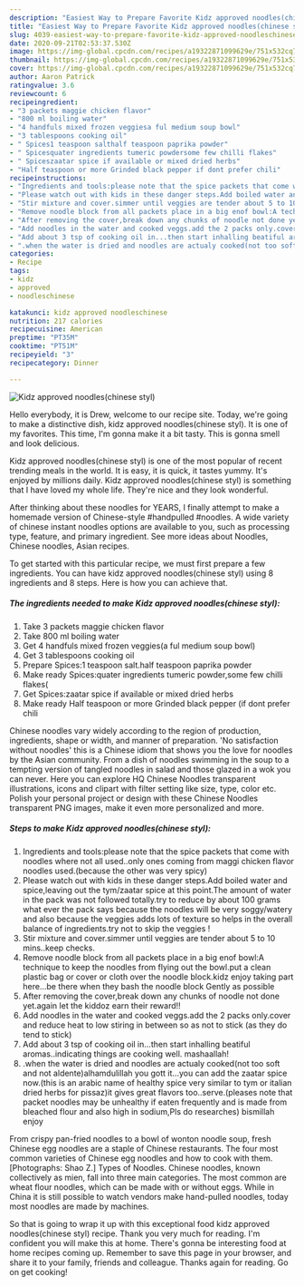 ```yaml
---
description: "Easiest Way to Prepare Favorite Kidz approved noodles(chinese styl)"
title: "Easiest Way to Prepare Favorite Kidz approved noodles(chinese styl)"
slug: 4039-easiest-way-to-prepare-favorite-kidz-approved-noodleschinese-styl
date: 2020-09-21T02:53:37.530Z
image: https://img-global.cpcdn.com/recipes/a19322871099629e/751x532cq70/kidz-approved-noodleschinese-styl-recipe-main-photo.jpg
thumbnail: https://img-global.cpcdn.com/recipes/a19322871099629e/751x532cq70/kidz-approved-noodleschinese-styl-recipe-main-photo.jpg
cover: https://img-global.cpcdn.com/recipes/a19322871099629e/751x532cq70/kidz-approved-noodleschinese-styl-recipe-main-photo.jpg
author: Aaron Patrick
ratingvalue: 3.6
reviewcount: 6
recipeingredient:
- "3 packets maggie chicken flavor"
- "800 ml boiling water"
- "4 handfuls mixed frozen veggiesa ful medium soup bowl"
- "3 tablespoons cooking oil"
- " Spices1 teaspoon salthalf teaspoon paprika powder"
- " Spicesquater ingredients tumeric powdersome few chilli flakes"
- " Spiceszaatar spice if available or mixed dried herbs"
- "Half teaspoon or more Grinded black pepper if dont prefer chili"
recipeinstructions:
- "Ingredients and tools:please note that the spice packets that come with noodles where not all used..only ones coming from maggi chicken flavor noodles used.(because the other was very spicy)"
- "Please watch out with kids in these danger steps.Add boiled water and spice,leaving out the tym/zaatar spice at this point.The amount of water in the pack was not followed totally.try to reduce by about 100 grams what ever the pack says because the noodles will be very soggy/watery and also because the veggies adds lots of texture so helps in the overall balance of ingredients.try not to skip the veggies !"
- "Stir mixture and cover.simmer until veggies are tender about 5 to 10 mins..keep checks."
- "Remove noodle block from all packets place in a big enof bowl:A technique to keep the noodles from flying out the bowl.put a clean plastic bag or cover or cloth over the noodle block.kidz enjoy taking part here...be there when they bash the noodle block Gently as possible"
- "After removing the cover,break down any chunks of noodle not done yet.again let the kiddoz earn their reward!!"
- "Add noodles in the water and cooked veggs.add the 2 packs only.cover and reduce heat to low stiring in between so as not to stick (as they do tend to stick)"
- "Add about 3 tsp of cooking oil in...then start inhalling beatiful aromas..indicating things are cooking well. mashaallah!"
- ".when the water is dried and noodles are actualy cooked(not too soft and not aldente)alhamdulillah you gott it...you can add the zaatar spice now.(this is an arabic name of healthy spice very similar to tym or italian dried herbs for pissaz)it gives great flavors too..serve.(pleases note that packet noodles may be unhealthy if eaten frequently and is made from bleached flour and also high in sodium,Pls do researches) bismillah enjoy"
categories:
- Recipe
tags:
- kidz
- approved
- noodleschinese

katakunci: kidz approved noodleschinese 
nutrition: 217 calories
recipecuisine: American
preptime: "PT35M"
cooktime: "PT51M"
recipeyield: "3"
recipecategory: Dinner

---
```



![Kidz approved noodles(chinese styl)](https://img-global.cpcdn.com/recipes/a19322871099629e/751x532cq70/kidz-approved-noodleschinese-styl-recipe-main-photo.jpg)

Hello everybody, it is Drew, welcome to our recipe site. Today, we're going to make a distinctive dish, kidz approved noodles(chinese styl). It is one of my favorites. This time, I'm gonna make it a bit tasty. This is gonna smell and look delicious.

Kidz approved noodles(chinese styl) is one of the most popular of recent trending meals in the world. It is easy, it is quick, it tastes yummy. It's enjoyed by millions daily. Kidz approved noodles(chinese styl) is something that I have loved my whole life. They're nice and they look wonderful.

After thinking about these noodles for YEARS, I finally attempt to make a homemade version of Chinese-style #handpulled #noodles. A wide variety of chinese instant noodles options are available to you, such as processing type, feature, and primary ingredient. See more ideas about Noodles, Chinese noodles, Asian recipes.


To get started with this particular recipe, we must first prepare a few ingredients. You can have kidz approved noodles(chinese styl) using 8 ingredients and 8 steps. Here is how you can achieve that.

<!--inarticleads1-->

##### The ingredients needed to make Kidz approved noodles(chinese styl):

1. Take 3 packets maggie chicken flavor
1. Take 800 ml boiling water
1. Get 4 handfuls mixed frozen veggies(a ful medium soup bowl)
1. Get 3 tablespoons cooking oil
1. Prepare  Spices:1 teaspoon salt.half teaspoon paprika powder
1. Make ready  Spices:quater ingredients tumeric powder,some few chilli flakes(
1. Get  Spices:zaatar spice if available or mixed dried herbs
1. Make ready Half teaspoon or more Grinded black pepper (if dont prefer chili


Chinese noodles vary widely according to the region of production, ingredients, shape or width, and manner of preparation. &#39;No satisfaction without noodles&#39; this is a Chinese idiom that shows you the love for noodles by the Asian community. From a dish of noodles swimming in the soup to a tempting version of tangled noodles in salad and those glazed in a wok you can never. Here you can explore HQ Chinese Noodles transparent illustrations, icons and clipart with filter setting like size, type, color etc. Polish your personal project or design with these Chinese Noodles transparent PNG images, make it even more personalized and more. 

<!--inarticleads2-->

##### Steps to make Kidz approved noodles(chinese styl):

1. Ingredients and tools:please note that the spice packets that come with noodles where not all used..only ones coming from maggi chicken flavor noodles used.(because the other was very spicy)
1. Please watch out with kids in these danger steps.Add boiled water and spice,leaving out the tym/zaatar spice at this point.The amount of water in the pack was not followed totally.try to reduce by about 100 grams what ever the pack says because the noodles will be very soggy/watery and also because the veggies adds lots of texture so helps in the overall balance of ingredients.try not to skip the veggies !
1. Stir mixture and cover.simmer until veggies are tender about 5 to 10 mins..keep checks.
1. Remove noodle block from all packets place in a big enof bowl:A technique to keep the noodles from flying out the bowl.put a clean plastic bag or cover or cloth over the noodle block.kidz enjoy taking part here...be there when they bash the noodle block Gently as possible
1. After removing the cover,break down any chunks of noodle not done yet.again let the kiddoz earn their reward!!
1. Add noodles in the water and cooked veggs.add the 2 packs only.cover and reduce heat to low stiring in between so as not to stick (as they do tend to stick)
1. Add about 3 tsp of cooking oil in...then start inhalling beatiful aromas..indicating things are cooking well. mashaallah!
1. .when the water is dried and noodles are actualy cooked(not too soft and not aldente)alhamdulillah you gott it...you can add the zaatar spice now.(this is an arabic name of healthy spice very similar to tym or italian dried herbs for pissaz)it gives great flavors too..serve.(pleases note that packet noodles may be unhealthy if eaten frequently and is made from bleached flour and also high in sodium,Pls do researches) bismillah enjoy


From crispy pan-fried noodles to a bowl of wonton noodle soup, fresh Chinese egg noodles are a staple of Chinese restaurants. The four most common varieties of Chinese egg noodles and how to cook with them.[Photographs: Shao Z.] Types of Noodles. Chinese noodles, known collectively as mien, fall into three main categories. The most common are wheat flour noodles, which can be made with or without eggs. While in China it is still possible to watch vendors make hand-pulled noodles, today most noodles are made by machines. 

So that is going to wrap it up with this exceptional food kidz approved noodles(chinese styl) recipe. Thank you very much for reading. I'm confident you will make this at home. There's gonna be interesting food at home recipes coming up. Remember to save this page in your browser, and share it to your family, friends and colleague. Thanks again for reading. Go on get cooking!
